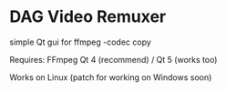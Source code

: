 # DAG Video Remuxer
simple Qt gui for ffmpeg -codec copy

Requires:
FFmpeg
Qt 4 (recommend) / Qt 5 (works too)

Works on Linux (patch for working on Windows soon)
